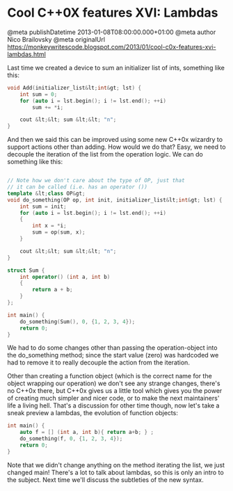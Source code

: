 # Cool C++0X features XVI: Lambdas

@meta publishDatetime 2013-01-08T08:00:00.000+01:00
@meta author Nico Brailovsky
@meta originalUrl https://monkeywritescode.blogspot.com/2013/01/cool-c0x-features-xvi-lambdas.html

Last time we created a device to sum an initializer list of ints, something like this:

```c++
void Add(initializer_list&lt;int&gt; lst) {
	int sum = 0;
	for (auto i = lst.begin(); i != lst.end(); ++i)
		sum += *i;

	cout &lt;&lt; sum &lt;&lt; "n";
}

```

And then we said this can be improved using some new C++0x wizardry to support actions other than adding. How would we do that? Easy, we need to decouple the iteration of the list from the operation logic. We can do something like this:

```c++

// Note how we don't care about the type of OP, just that
// it can be called (i.e. has an operator ())
template &lt;class OP&gt;
void do_something(OP op, int init, initializer_list&lt;int&gt; lst) {
	int sum = init;
	for (auto i = lst.begin(); i != lst.end(); ++i)
	{
		int x = *i;
		sum = op(sum, x);
	}

	cout &lt;&lt; sum &lt;&lt; "n";
}

struct Sum {
	int operator() (int a, int b)
	{
		return a + b;
	}
};

int main() {
	do_something(Sum(), 0, {1, 2, 3, 4});
	return 0;
}
```

We had to do some changes other than passing the operation-object into the do\_something method; since the start value (zero) was hardcoded we had to remove it to really decouple the action from the iteration.

Other than creating a function object (which is the correct name for the object wrapping our operation) we don't see any strange changes, there's no C++0x there, but C++0x gives us a little tool which gives you the power of creating much simpler and nicer code, or to make the next maintainers' life a living hell. That's a discussion for other time though, now let's take a sneak preview a lambdas, the evolution of function objects:

```c++
int main() {
	auto f = [] (int a, int b){ return a+b; } ;
	do_something(f, 0, {1, 2, 3, 4});
	return 0;
}
```

Note that we didn't change anything on the method iterating the list, we just changed main! There's a lot to talk about lambdas, so this is only an intro to the subject. Next time we'll discuss the subtleties of the new syntax.


